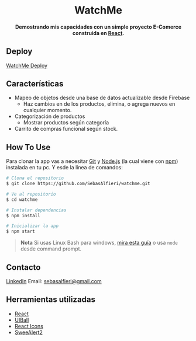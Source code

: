 
<h1 align="center">
  <br>
  WatchMe
  <br>
</h1>

<h4 align="center">Demostrando mis capacidades con un simple proyecto E-Comerce construida en <a href="https://es.reactjs.org/" target="_blank">React</a>.</h4>

## Deploy

<a href="https://watchmealfieri.vercel.app/">WatchMe Deploy</a>


## Características

* Mapeo de objetos desde una base de datos actualizable desde Firebase
  - Haz cambios en de los productos, elimina, o agrega nuevos en cualquier momento.
* Categorización de productos
  - Mostrar productos según categoría
* Carrito de compras funcional según stock.


## How To Use

Para clonar la app vas a necesitar [Git](https://git-scm.com) y [Node.js](https://nodejs.org/en/download/) (la cual viene con [npm](http://npmjs.com)) instalada en tu pc. Y esde la linea de comandos:

```bash
# Clona el repositorio
$ git clone https://github.com/SebasAlfieri/watchme.git

# Ve al repositorio
$ cd watchme

# Instalar dependencias
$ npm install

# Inicializar la app
$ npm start
```

> **Nota**
> Si usas Linux Bash para windows, [mira esta guía](https://www.howtogeek.com/261575/how-to-run-graphical-linux-desktop-applications-from-windows-10s-bash-shell/) o usa `node` desde command prompt.


## Contacto

<a href="https://www.linkedin.com/in/sebastian-alfieri-43b22121b/">LinkedIn</a>
Email: sebasalfieri@gmail.com

## Herramientas utilizadas

- [React](https://es.reactjs.org/)
- [UIBall](https://uiball.com/loaders/)
- [React Icons](https://react-icons.github.io/react-icons/)
- [SweeAlert2](https://sweetalert2.github.io/)
